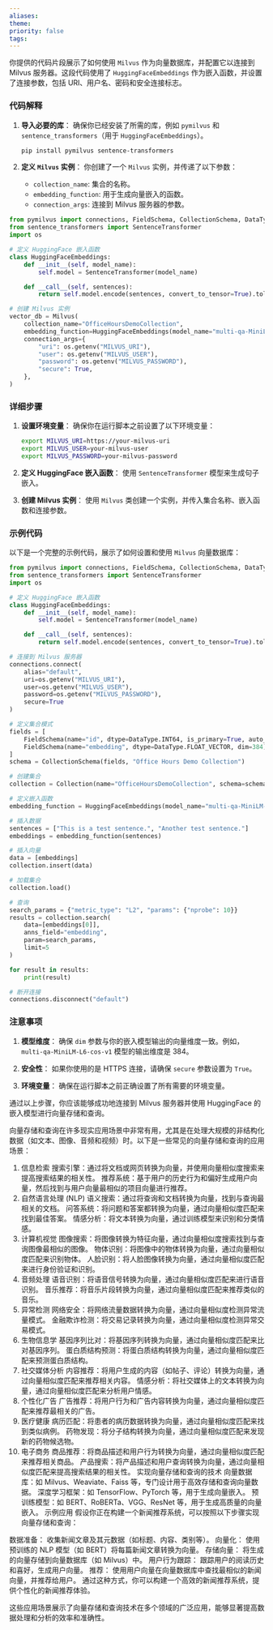 ```yaml
---
aliases: 
theme: 
priority: false
tags:
---
```

你提供的代码片段展示了如何使用 `Milvus` 作为向量数据库，并配置它以连接到 Milvus 服务器。这段代码使用了 `HuggingFaceEmbeddings` 作为嵌入函数，并设置了连接参数，包括 URI、用户名、密码和安全连接标志。

### 代码解释

1. **导入必要的库**：
   确保你已经安装了所需的库，例如 `pymilvus` 和 `sentence_transformers`（用于 `HuggingFaceEmbeddings`）。

   ```bash
   pip install pymilvus sentence-transformers
   ```

2. **定义 `Milvus` 实例**：
   你创建了一个 `Milvus` 实例，并传递了以下参数：

   - `collection_name`: 集合的名称。
   - `embedding_function`: 用于生成向量嵌入的函数。
   - `connection_args`: 连接到 Milvus 服务器的参数。

```python
from pymilvus import connections, FieldSchema, CollectionSchema, DataType, Collection
from sentence_transformers import SentenceTransformer
import os

# 定义 HuggingFace 嵌入函数
class HuggingFaceEmbeddings:
    def __init__(self, model_name):
        self.model = SentenceTransformer(model_name)

    def __call__(self, sentences):
        return self.model.encode(sentences, convert_to_tensor=True).tolist()

# 创建 Milvus 实例
vector_db = Milvus(
    collection_name="OfficeHoursDemoCollection",
    embedding_function=HuggingFaceEmbeddings(model_name="multi-qa-MiniLM-L6-cos-v1"),
    connection_args={
        "uri": os.getenv("MILVUS_URI"),
        "user": os.getenv("MILVUS_USER"),
        "password": os.getenv("MILVUS_PASSWORD"),
        "secure": True,
    },
)
```

### 详细步骤

1. **设置环境变量**：
   确保你在运行脚本之前设置了以下环境变量：

   ```bash
   export MILVUS_URI=https://your-milvus-uri
   export MILVUS_USER=your-milvus-user
   export MILVUS_PASSWORD=your-milvus-password
   ```

2. **定义 HuggingFace 嵌入函数**：
   使用 `SentenceTransformer` 模型来生成句子嵌入。

3. **创建 Milvus 实例**：
   使用 `Milvus` 类创建一个实例，并传入集合名称、嵌入函数和连接参数。

### 示例代码

以下是一个完整的示例代码，展示了如何设置和使用 `Milvus` 向量数据库：

```python
from pymilvus import connections, FieldSchema, CollectionSchema, DataType, Collection
from sentence_transformers import SentenceTransformer
import os

# 定义 HuggingFace 嵌入函数
class HuggingFaceEmbeddings:
    def __init__(self, model_name):
        self.model = SentenceTransformer(model_name)

    def __call__(self, sentences):
        return self.model.encode(sentences, convert_to_tensor=True).tolist()

# 连接到 Milvus 服务器
connections.connect(
    alias="default",
    uri=os.getenv("MILVUS_URI"),
    user=os.getenv("MILVUS_USER"),
    password=os.getenv("MILVUS_PASSWORD"),
    secure=True
)

# 定义集合模式
fields = [
    FieldSchema(name="id", dtype=DataType.INT64, is_primary=True, auto_id=True),
    FieldSchema(name="embedding", dtype=DataType.FLOAT_VECTOR, dim=384)  # 根据模型调整维度
]
schema = CollectionSchema(fields, "Office Hours Demo Collection")

# 创建集合
collection = Collection(name="OfficeHoursDemoCollection", schema=schema)

# 定义嵌入函数
embedding_function = HuggingFaceEmbeddings(model_name="multi-qa-MiniLM-L6-cos-v1")

# 插入数据
sentences = ["This is a test sentence.", "Another test sentence."]
embeddings = embedding_function(sentences)

# 插入向量
data = [embeddings]
collection.insert(data)

# 加载集合
collection.load()

# 查询
search_params = {"metric_type": "L2", "params": {"nprobe": 10}}
results = collection.search(
    data=[embeddings[0]],
    anns_field="embedding",
    param=search_params,
    limit=5
)

for result in results:
    print(result)

# 断开连接
connections.disconnect("default")
```

### 注意事项

1. **模型维度**：
   确保 `dim` 参数与你的嵌入模型输出的向量维度一致。例如，`multi-qa-MiniLM-L6-cos-v1` 模型的输出维度是 384。

2. **安全性**：
   如果你使用的是 HTTPS 连接，请确保 `secure` 参数设置为 `True`。

3. **环境变量**：
   确保在运行脚本之前正确设置了所有需要的环境变量。

通过以上步骤，你应该能够成功地连接到 Milvus 服务器并使用 HuggingFace 的嵌入模型进行向量存储和查询。

向量存储和查询在许多现实应用场景中非常有用，尤其是在处理大规模的非结构化数据（如文本、图像、音频和视频）时。以下是一些常见的向量存储和查询的应用场景：

1. 信息检索
搜索引擎：通过将文档或网页转换为向量，并使用向量相似度搜索来提高搜索结果的相关性。
推荐系统：基于用户的历史行为和偏好生成用户向量，然后找到与用户向量最相似的项目向量进行推荐。
2. 自然语言处理 (NLP)
语义搜索：通过将查询和文档转换为向量，找到与查询最相关的文档。
问答系统：将问题和答案都转换为向量，通过向量相似度匹配来找到最佳答案。
情感分析：将文本转换为向量，通过训练模型来识别和分类情感。
3. 计算机视觉
图像搜索：将图像转换为特征向量，通过向量相似度搜索找到与查询图像最相似的图像。
物体识别：将图像中的物体转换为向量，通过向量相似度匹配来识别物体。
人脸识别：将人脸图像转换为向量，通过向量相似度匹配来进行身份验证和识别。
4. 音频处理
语音识别：将语音信号转换为向量，通过向量相似度匹配来进行语音识别。
音乐推荐：将音乐片段转换为向量，通过向量相似度匹配来推荐类似的音乐。
5. 异常检测
网络安全：将网络流量数据转换为向量，通过向量相似度检测异常流量模式。
金融欺诈检测：将交易记录转换为向量，通过向量相似度检测异常交易模式。
6. 生物信息学
基因序列比对：将基因序列转换为向量，通过向量相似度匹配来比对基因序列。
蛋白质结构预测：将蛋白质结构转换为向量，通过向量相似度匹配来预测蛋白质结构。
7. 社交媒体分析
内容推荐：将用户生成的内容（如帖子、评论）转换为向量，通过向量相似度匹配来推荐相关内容。
情感分析：将社交媒体上的文本转换为向量，通过向量相似度匹配来分析用户情感。
8. 个性化广告
广告推荐：将用户行为和广告内容转换为向量，通过向量相似度匹配来推荐最相关的广告。
9. 医疗健康
病历匹配：将患者的病历数据转换为向量，通过向量相似度匹配来找到类似病例。
药物发现：将分子结构转换为向量，通过向量相似度匹配来发现新的药物候选物。
10. 电子商务
商品推荐：将商品描述和用户行为转换为向量，通过向量相似度匹配来推荐相关商品。
产品搜索：将产品描述和用户查询转换为向量，通过向量相似度匹配来提高搜索结果的相关性。
实现向量存储和查询的技术
向量数据库：如 Milvus、Weaviate、Faiss 等，专门设计用于高效存储和查询向量数据。
深度学习框架：如 TensorFlow、PyTorch 等，用于生成向量嵌入。
预训练模型：如 BERT、RoBERTa、VGG、ResNet 等，用于生成高质量的向量嵌入。
示例应用
假设你正在构建一个新闻推荐系统，可以按照以下步骤实现向量存储和查询：

数据准备：
收集新闻文章及其元数据（如标题、内容、类别等）。
向量化：
使用预训练的 NLP 模型（如 BERT）将每篇新闻文章转换为向量。
存储向量：
将生成的向量存储到向量数据库（如 Milvus）中。
用户行为跟踪：
跟踪用户的阅读历史和喜好，生成用户向量。
推荐：
使用用户向量在向量数据库中查找最相似的新闻向量，并推荐给用户。
通过这种方式，你可以构建一个高效的新闻推荐系统，提供个性化的新闻推荐体验。

这些应用场景展示了向量存储和查询技术在多个领域的广泛应用，能够显著提高数据处理和分析的效率和准确性。